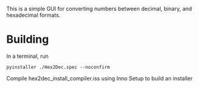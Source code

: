This is a simple GUI for converting numbers between decimal, binary, and hexadecimal formats.

# Building

In a terminal, run

```
pyinstaller ./Hex2Dec.spec --noconfirm
```

Compile hex2dec_install_compiler.iss using Inno Setup to build an installer
